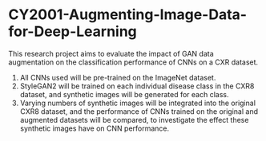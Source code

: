 # CY2001-Augmenting-Image-Data-for-Deep-Learning

This research project aims to evaluate the impact of GAN data augmentation on
the classification performance of CNNs on a CXR dataset. 
1. All CNNs used will be pre-trained on the ImageNet dataset.
2. StyleGAN2 will be trained on each individual disease class in the CXR8 dataset, and synthetic images will be generated for each class.
3. Varying numbers of synthetic images will be integrated into the original CXR8 dataset, and the performance of CNNs trained on the original and augmented datasets will be compared, to investigate the effect these synthetic images have on CNN performance.
